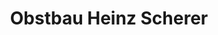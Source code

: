 ---
title: "Obstbau Heinz Scherer"
url: /endingen-am-kaiserstuhl/obstbau-heinz-scherer/
shop: Hofladen
---